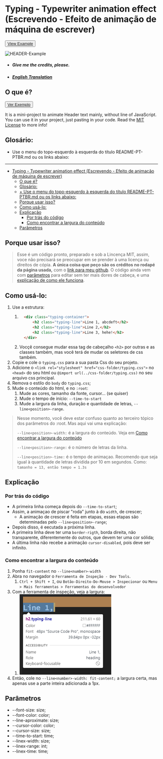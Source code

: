 # Typing - Typewriter animation effect (Escrevendo - Efeito de animação de máquina de escrever) 

<button><a href="preview/index.html">View Example</a></button>

![HEADER-Example](header.gif)
- ##### Give me the credits, please.
- ##### [English Translation](README.md)


## O que é?

<button><a href="https://rickbarretto.github.io/my-css-hacks-and-tricks/repos/typing-effect/preview/">Ver Exemplo</a></button>

It is a mini-project to animate Header text mainly, without line of JavaScript. You can use it in your project, just pasting in your code. Read the [MIT License](../../LICENSE) to more info!


## Glosário:
+ Use o menu do topo-esquerdo à esquerda do título README-PT-PTBR.md ou os links abaixo:
----
- [Typing - Typewriter animation effect (Escrevendo - Efeito de animação de máquina de escrever)](#typing---typewriter-animation-effect-escrevendo---efeito-de-animação-de-máquina-de-escrever)
  - [O que é?](#o-que-é)
  - [Glosário:](#glosário)
  - [+ Use o menu do topo-esquerdo à esquerda do título README-PT-PTBR.md ou os links abaixo:](#-use-o-menu-do-topo-esquerdo-à-esquerda-do-título-readme-pt-ptbrmd-ou-os-links-abaixo)
  - [Porque usar isso?](#porque-usar-isso)
  - [Como usá-lo:](#como-usá-lo)
  - [Explicação](#explicação)
    - [Por trás do código](#por-trás-do-código)
    - [Como encontrar a largura do conteúdo](#como-encontrar-a-largura-do-conteúdo)
  - [Parâmetros](#parâmetros)


## Porque usar isso?

> Esse é um código pronto, preparado e sob a Lincença MIT, assim, voce não precisará se preocupar em se prender à uma licença ou direitos de cópia. **A única coisa que peço são os créditos no rodapé da página usada,** com o [link para meu github](https://github.com/RickBarretto). O código ainda vem com [parâmetros](#parâmetros) para editar sem ter mais dores de cabeça, e uma [explicação de como ele funciona](#explicação).

## Como usá-lo:
1. Use a estrutura:
   1. ```html
        <div class="typing-container">
            <h2 class="typing-line">Line 1, abcdeft</h2>
            <h2 class="typing-line">Line 2,</h2>
            <h2 class="typing-line">Line 3, hehe!</h2>
        </div>
      ```
   2. Vocçê consegue mudar essa tag de cabeçalho `<h2>` por outras e as classes também, mas você terá de mudar os seletores de css também.
2. Copie e cole o `typing.css` para a sua pasta Css do seu projeto.
3. Adicione o `<link rel="stylesheet" href="css-folder/typing.css">` no `<head>` do seu html ou `@import url(../css-folder/typing.css)` no seu arquivo css principal.
4. Remova o estilo do `body` do `typing.css`;
5. Mude o conteúdo do html, e no `:root`:
   1. Mude as cores, tamanho da fonte, cursor... (se quiser)
   2. Mude o tempo de início: `--time-to-start`
   3. Mude a largura da linha, duração e quantidade de letras, `--line<position>-range`.

> Nesse momento, você deve estar confuso quanto ao terceiro tópico dos parâmetros do :root. Mas aqui vai uma explicação:
> 
> `--line<position>-width:` é a largura do conteúdo. Veja em [Como encontrar a largura do conteúdo](#como-encontrar-a-largura-do-conteúdo)
>
> `--line<position>-range:` é o número de letras da linha.
> 
> `--line<position>-time:` é o tempo de animaçao. Recomendo que seja igual à quantidade de letras dividida por 10 em segundos. Como: `tamanho = 13, então tempo = 1.3s`
> 

## Explicação
### Por trás do código
+ A primeira linha começa depois do `--time-to-start`;
+ Assim, a animaçao de piscar "roda" junto à do `width`, de crescer;
  + A animação de crescer é feita em etapas, essas etapas são determinadas pelo `--line<position>-range`;
+ Depois disso, é eecutada a próxima linha.
+ A primeira linha deve ter uma `border-rigth`, borda direita, não transparente, diferentemente do outros, que devem ter uma cor sólida;
+ A última linha não recebe a animação `cursor-disabled`, pois deve ser infinito.
  
### Como encontrar a largura do conteúdo
1. Ponha `fit-content` no `--line<number>-width`
2. Abra no navegador o `Ferramenta de Inspeção - Dev Tools`.
   1. `Ctrl + Shift + I`, ou `Botão-Direito-Do-Mouse > Inspecionar` ou `Menu > Mais ferramentas > Ferramentas do desenvolvedor`
3. Com a ferramenta de inspeção, veja a largura:
   1. ![Inspect](inspect.png)
4. Então, cole no `--line<number>-width: fit-content;` a largura certa, mas apenas use a parte inteira adicionada a 1px.

## Parâmetros

+ --font-size: size;
+ --font-color: color;
+ --line-aproximate: size;
+ --cursor-color: color;
+ --cursor-size: size;
+ --time-to-start: time;
+ --linex-width: size;
+ --linex-range: int;
+ --linex-time: time;


